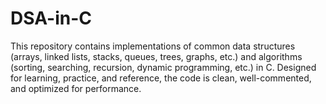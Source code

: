 # DSA-in-C
This repository contains implementations of common data structures (arrays, linked lists, stacks, queues, trees, graphs, etc.) and algorithms (sorting, searching, recursion, dynamic programming, etc.) in C. Designed for learning, practice, and reference, the code is clean, well-commented, and optimized for performance.
